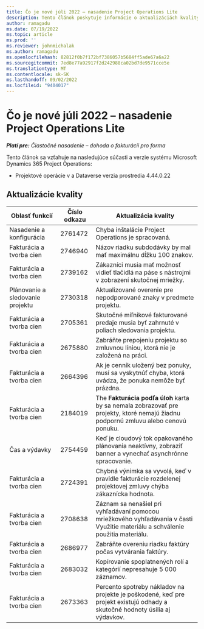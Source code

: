```yaml
---
title: Čo je nové júli 2022 – nasadenie Project Operations Lite
description: Tento článok poskytuje informácie o aktualizáciách kvality, ktoré sú k dispozícii vo vydaní spoločnosti Microsoft z júla 2022 Dynamics 365 Project Operations lite nasadenie.
author: ramagadu
ms.date: 07/19/2022
ms.topic: article
ms.prod: ''
ms.reviewer: johnmichalak
ms.author: ramagadu
ms.openlocfilehash: 82812f0b7f172bf7386057b5684ff5ade67a6a22
ms.sourcegitcommit: 7ed8e77a92917f2d242988ca02bd7de9571cce5e
ms.translationtype: MT
ms.contentlocale: sk-SK
ms.lasthandoff: 09/02/2022
ms.locfileid: "9404017"
---
```

# <a name="whats-new-july-2022---project-operations-lite-deployment"></a>Čo je nové júli 2022 – nasadenie Project Operations Lite

_**Platí pre:** Čiastočné nasadenie – dohoda o fakturácii pro forma_

Tento článok sa vzťahuje na nasledujúce súčasti a verzie systému Microsoft Dynamics 365 Project Operations:

- Projektové operácie v a Dataverse verzia prostredia 4.44.0.22

## <a name="quality-updates"></a>Aktualizácie kvality

| Oblasť funkcií | Číslo odkazu | Aktualizácia kvality |
| --- | --- | --- |
| Nasadenie a konfigurácia | 2761472 | Chyba inštalácie Project Operations je spracovaná. |
| Fakturácia a tvorba cien | 2746940 | Názov riadku subdodávky by mal mať maximálnu dĺžku 100 znakov. |
| Fakturácia a tvorba cien | 2739162 | Zákazníci musia mať možnosť vidieť tlačidlá na páse s nástrojmi v zobrazení skutočnej mriežky. |
| Plánovanie a sledovanie projektu | 2730318 | Aktualizované overenie pre nepodporované znaky v predmete projektu. |
| Fakturácia a tvorba cien | 2705361 | Skutočné míľnikové fakturované predaje musia byť zahrnuté v poliach sledovania projektu. |
| Fakturácia a tvorba cien | 2675880 | Zabráňte prepojeniu projektu so zmluvnou líniou, ktorá nie je založená na práci. |
| Fakturácia a tvorba cien | 2664396 | Ak je cenník uložený bez ponuky, musí sa vyskytnúť chyba, ktorá uvádza, že ponuka nemôže byť prázdna. |
| Fakturácia a tvorba cien | 2184019 | The **Fakturácia podľa úloh** karta by sa nemala zobrazovať pre projekty, ktoré nemajú žiadnu podpornú zmluvu alebo cenovú ponuku. |
| Čas a výdavky | 2754459 | Keď je cloudový tok opakovaného plánovania neaktívny, zobraziť banner a vynechať asynchrónne spracovanie. |
| Fakturácia a tvorba cien | 2724391 | Chybná výnimka sa vyvolá, keď v pravidle fakturácie rozdelenej projektovej zmluvy chýba zákaznícka hodnota. |
| Fakturácia a tvorba cien | 2708638 | Záznam sa nenašiel pri vyhľadávaní pomocou mriežkového vyhľadávania v časti Využitie materiálu a schválenie použitia materiálu.|
| Fakturácia a tvorba cien | 2686977 | Zabráňte overeniu riadku faktúry počas vytvárania faktúry. |
| Fakturácia a tvorba cien | 2683032 | Kopírovanie spoplatnených rolí a kategórií nepresahuje 5 000 záznamov.|
| Fakturácia a tvorba cien | 2673363 | Percento spotreby nákladov na projekte je poškodené, keď pre projekt existujú odhady a skutočné hodnoty úsilia aj výdavkov. |
